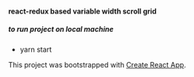 #### react-redux based variable width scroll grid

##### to run project on local machine
* yarn start

This project was bootstrapped with [Create React App](https://github.com/facebookincubator/create-react-app).
